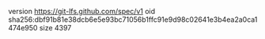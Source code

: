 version https://git-lfs.github.com/spec/v1
oid sha256:dbf91b81e38dcb6e5e93bc71056b1ffc91e9d98c02641e3b4ea2a0ca1474e950
size 4397
